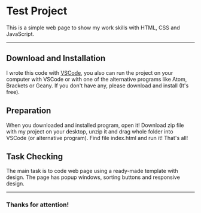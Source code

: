 # Test Project

This is a simple web page to show my work skills with HTML, CSS and JavaScript.

---

## Download and Installation

I wrote this code with [VSCode](https://visualstudio.microsoft.com/downloads/), you also can run the project on your computer with VSCode or with one of the alternative programs like Atom, Brackets or Geany. If you don't have any, please download and install (It's free).
<br />

## Preparation

When you downloaded and installed program, open it! Download zip file with my project on your desktop, unzip it and drag whole folder into VSCode (or alternative program). Find file index.html and run it! That's all!
<br />

## Task Checking

The main task is to code web page using a ready-made template with design. The page has popup windows, sorting buttons and responsive design.
<br />

---

### Thanks for attention!
